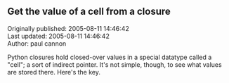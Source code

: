 ## Get the value of a cell from a closure  
Originally published: 2005-08-11 14:46:42  
Last updated: 2005-08-11 14:46:42  
Author: paul cannon  
  
Python closures hold closed-over values in a special datatype called a "cell"; a sort of indirect pointer. It's not simple, though, to see what values are stored there. Here's the key.
